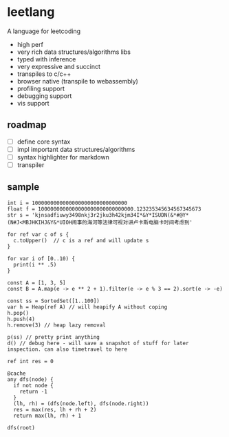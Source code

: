 # leetlang

A language for leetcoding

- high perf
- very rich data structures/algorithms libs
- typed with inference
- very expressive and succinct
- transpiles to c/c++
- browser native (transpile to webassembly)
- profiling support
- debugging support
- vis support

## roadmap

- [ ] define core syntax
- [ ] impl important data structures/algorithms
- [ ] syntax highlighter for markdown
- [ ] transpiler

## sample

```
int i = 1000000000000000000000000000000
float f = 1000000000000000000000000000000.123235345634567345673
str s = 'kjnsadfiuwy3498nkj3r2jku3h42kjm34I*&Y*ISUDN(&*#@Y*(N#J<MBJHKIHJ&Y&*UIOH闹事的海河等法律可视对讲卢卡斯电脑卡时间考虑到'

for ref var c of s {
  c.toUpper()  // c is a ref and will update s
}

for var i of [0..10) {
  print(i ** .5)
}

const A = [1, 3, 5]
const B = A.map(e -> e ** 2 + 1).filter(e -> e % 3 == 2).sort(e -> -e)

const ss = SortedSet([1..100])
var h = Heap(ref A) // will heapify A without coping
h.pop()
h.push(4)
h.remove(3) // heap lazy removal

p(ss) // pretty print anything
d() // debug here - will save a snapshot of stuff for later inspection. can also timetravel to here

ref int res = 0

@cache
any dfs(node) {
  if not node {
    return -1
  }
  (lh, rh) = (dfs(node.left), dfs(node.right))
  res = max(res, lh + rh + 2)
  return max(lh, rh) + 1

dfs(root)
```

